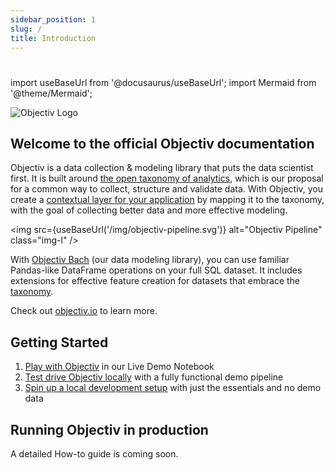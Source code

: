 ```yaml
---
sidebar_position: 1
slug: /
title: Introduction
---
```


# 

import useBaseUrl from '@docusaurus/useBaseUrl';
import Mermaid from '@theme/Mermaid';

![Objectiv Logo](/img/logo-objectiv-large.svg "Objectiv Logo")

## Welcome to the official Objectiv documentation
Objectiv is a data collection & modeling library that puts the data scientist first. It is built around 
[the open taxonomy of analytics](/taxonomy/introduction.md), which is our proposal for a common way to collect, 
structure and validate data. With Objectiv, you create a 
[contextual layer for your application](tracking/core-concepts/overview.md) by mapping it to the taxonomy, 
with the goal of collecting better data and more effective modeling.

<img src={useBaseUrl('/img/objectiv-pipeline.svg')} alt="Objectiv Pipeline" class="img-l" />

With [Objectiv Bach](https://www.objectiv.io/docs/modeling/) (our data modeling library), you can use familiar Pandas-like DataFrame operations on your full SQL dataset. It includes extensions for effective feature creation for datasets that embrace the [taxonomy](/taxonomy).

Check out [objectiv.io](https://www.objectiv.io) to learn more.

## Getting Started

1. [Play with Objectiv](https://notebook.objectiv.io/lab?path=product_analytics.ipynb) in our Live Demo Notebook
2. [Test drive Objectiv locally](/quickstart-guide) with a fully functional demo pipeline
3. [Spin up a local development setup](/how-to-guides/collector/getting-started) with just the essentials and no demo data

## Running Objectiv in production
A detailed How-to guide is coming soon. 
